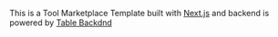 This is a Tool Marketplace Template built with [Next.js](https://nextjs.org/) and backend is powered by [Table Backdnd](https://tablebackend.com)
